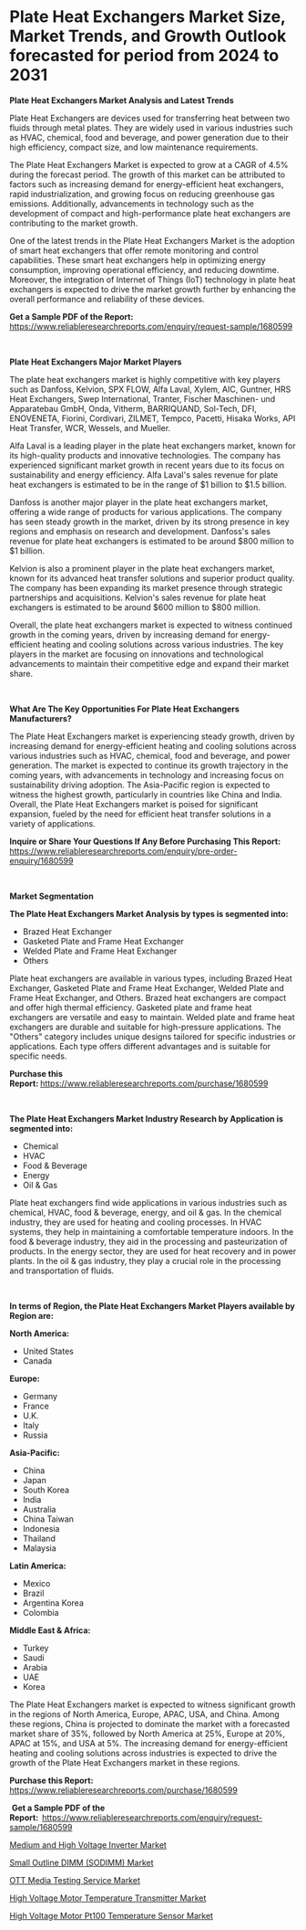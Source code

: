 <p><h1>Plate Heat Exchangers Market Size, Market Trends, and Growth Outlook forecasted for period from 2024 to 2031</h1></p><p><strong>Plate Heat Exchangers Market Analysis and Latest Trends</strong></p>
<p><p>Plate Heat Exchangers are devices used for transferring heat between two fluids through metal plates. They are widely used in various industries such as HVAC, chemical, food and beverage, and power generation due to their high efficiency, compact size, and low maintenance requirements.</p><p>The Plate Heat Exchangers Market is expected to grow at a CAGR of 4.5% during the forecast period. The growth of this market can be attributed to factors such as increasing demand for energy-efficient heat exchangers, rapid industrialization, and growing focus on reducing greenhouse gas emissions. Additionally, advancements in technology such as the development of compact and high-performance plate heat exchangers are contributing to the market growth.</p><p>One of the latest trends in the Plate Heat Exchangers Market is the adoption of smart heat exchangers that offer remote monitoring and control capabilities. These smart heat exchangers help in optimizing energy consumption, improving operational efficiency, and reducing downtime. Moreover, the integration of Internet of Things (IoT) technology in plate heat exchangers is expected to drive the market growth further by enhancing the overall performance and reliability of these devices.</p></p>
<p><strong>Get a Sample PDF of the Report:&nbsp;</strong> <a href="https://www.reliableresearchreports.com/enquiry/request-sample/1680599">https://www.reliableresearchreports.com/enquiry/request-sample/1680599</a></p>
<p>&nbsp;</p>
<p><strong>Plate Heat Exchangers Major Market Players</strong></p>
<p><p>The plate heat exchangers market is highly competitive with key players such as Danfoss, Kelvion, SPX FLOW, Alfa Laval, Xylem, AIC, Guntner, HRS Heat Exchangers, Swep International, Tranter, Fischer Maschinen- und Apparatebau GmbH, Onda, Vitherm, BARRIQUAND, Sol-Tech, DFI, ENOVENETA, Fiorini, Cordivari, ZILMET, Tempco, Pacetti, Hisaka Works, API Heat Transfer, WCR, Wessels, and Mueller.</p><p>Alfa Laval is a leading player in the plate heat exchangers market, known for its high-quality products and innovative technologies. The company has experienced significant market growth in recent years due to its focus on sustainability and energy efficiency. Alfa Laval's sales revenue for plate heat exchangers is estimated to be in the range of $1 billion to $1.5 billion.</p><p>Danfoss is another major player in the plate heat exchangers market, offering a wide range of products for various applications. The company has seen steady growth in the market, driven by its strong presence in key regions and emphasis on research and development. Danfoss's sales revenue for plate heat exchangers is estimated to be around $800 million to $1 billion.</p><p>Kelvion is also a prominent player in the plate heat exchangers market, known for its advanced heat transfer solutions and superior product quality. The company has been expanding its market presence through strategic partnerships and acquisitions. Kelvion's sales revenue for plate heat exchangers is estimated to be around $600 million to $800 million.</p><p>Overall, the plate heat exchangers market is expected to witness continued growth in the coming years, driven by increasing demand for energy-efficient heating and cooling solutions across various industries. The key players in the market are focusing on innovations and technological advancements to maintain their competitive edge and expand their market share.</p></p>
<p>&nbsp;</p>
<p><strong>What Are The Key Opportunities For Plate Heat Exchangers Manufacturers?</strong></p>
<p><p>The Plate Heat Exchangers market is experiencing steady growth, driven by increasing demand for energy-efficient heating and cooling solutions across various industries such as HVAC, chemical, food and beverage, and power generation. The market is expected to continue its growth trajectory in the coming years, with advancements in technology and increasing focus on sustainability driving adoption. The Asia-Pacific region is expected to witness the highest growth, particularly in countries like China and India. Overall, the Plate Heat Exchangers market is poised for significant expansion, fueled by the need for efficient heat transfer solutions in a variety of applications.</p></p>
<p><strong>Inquire or Share Your Questions If Any Before Purchasing This Report:</strong> <a href="https://www.reliableresearchreports.com/enquiry/pre-order-enquiry/1680599">https://www.reliableresearchreports.com/enquiry/pre-order-enquiry/1680599</a></p>
<p>&nbsp;</p>
<p><strong>Market Segmentation</strong></p>
<p><strong>The Plate Heat Exchangers Market Analysis by types is segmented into:</strong></p>
<p><ul><li>Brazed Heat Exchanger</li><li>Gasketed Plate and Frame Heat Exchanger</li><li>Welded Plate and Frame Heat Exchanger</li><li>Others</li></ul></p>
<p><p>Plate heat exchangers are available in various types, including Brazed Heat Exchanger, Gasketed Plate and Frame Heat Exchanger, Welded Plate and Frame Heat Exchanger, and Others. Brazed heat exchangers are compact and offer high thermal efficiency. Gasketed plate and frame heat exchangers are versatile and easy to maintain. Welded plate and frame heat exchangers are durable and suitable for high-pressure applications. The "Others" category includes unique designs tailored for specific industries or applications. Each type offers different advantages and is suitable for specific needs.</p></p>
<p><strong>Purchase this Report:&nbsp;</strong><a href="https://www.reliableresearchreports.com/purchase/1680599">https://www.reliableresearchreports.com/purchase/1680599</a></p>
<p>&nbsp;</p>
<p><strong>The Plate Heat Exchangers Market Industry Research by Application is segmented into:</strong></p>
<p><ul><li>Chemical</li><li>HVAC</li><li>Food & Beverage</li><li>Energy</li><li>Oil & Gas</li></ul></p>
<p><p>Plate heat exchangers find wide applications in various industries such as chemical, HVAC, food & beverage, energy, and oil & gas. In the chemical industry, they are used for heating and cooling processes. In HVAC systems, they help in maintaining a comfortable temperature indoors. In the food & beverage industry, they aid in the processing and pasteurization of products. In the energy sector, they are used for heat recovery and in power plants. In the oil & gas industry, they play a crucial role in the processing and transportation of fluids.</p></p>
<p>&nbsp;</p>
<p><strong>In terms of Region, the Plate Heat Exchangers Market Players available by Region are:</strong></p>
<p>
    <p> <strong> North America: </strong>
        <ul>
            <li>United States</li>
            <li>Canada</li>
        </ul>
        </p> 
    <p> <strong> Europe: </strong>
        <ul>
            <li>Germany</li>
            <li>France</li>
            <li>U.K.</li>
            <li>Italy</li>
            <li>Russia</li>
        </ul>
        </p> 
    <p> <strong> Asia-Pacific: </strong>
        <ul>
            <li>China</li>
            <li>Japan</li>
            <li>South Korea</li>
            <li>India</li>
            <li>Australia</li>
            <li>China Taiwan</li>
            <li>Indonesia</li>
            <li>Thailand</li>
            <li>Malaysia</li>
        </ul>
        </p> 
    <p> <strong> Latin America: </strong>
        <ul>
            <li>Mexico</li>
            <li>Brazil</li>
            <li>Argentina Korea</li>
            <li>Colombia</li>
        </ul>
        </p> 
    <p> <strong> Middle East & Africa: </strong>
        <ul>
            <li>Turkey</li>
            <li>Saudi</li>
            <li>Arabia</li>
            <li>UAE</li>
            <li>Korea</li>
        </ul>
    </p>
    </p>
<p><p>The Plate Heat Exchangers market is expected to witness significant growth in the regions of North America, Europe, APAC, USA, and China. Among these regions, China is projected to dominate the market with a forecasted market share of 35%, followed by North America at 25%, Europe at 20%, APAC at 15%, and USA at 5%. The increasing demand for energy-efficient heating and cooling solutions across industries is expected to drive the growth of the Plate Heat Exchangers market in these regions.</p></p>
<p><strong>Purchase this Report: </strong><a href="https://www.reliableresearchreports.com/purchase/1680599">https://www.reliableresearchreports.com/purchase/1680599</a></p>
<p>&nbsp;<strong>Get a Sample PDF of the Report:&nbsp;&nbsp;</strong><a href="https://www.reliableresearchreports.com/enquiry/request-sample/1680599">https://www.reliableresearchreports.com/enquiry/request-sample/1680599</a></p>
<p><strong></strong></p>
<p><p><a href="https://issuu.com/reportprime-2/docs/medium-and-high-voltage-inverter-market-size-2030.">Medium and High Voltage Inverter Market</a></p><p><a href="https://issuu.com/reportprime-2/docs/small-outline-dimm-sodimm-market-size-2030.pptx">Small Outline DIMM (SODIMM) Market</a></p><p><a href="https://medium.com/@lulukerluke/ott-media-testing-service-market-furnishes-information-on-market-share-market-trends-and-market-3abd7eeec7e4">OTT Media Testing Service Market</a></p><p><a href="https://github.com/brenzgnarento/Market-Research-Report-List-1/blob/main/high-voltage-motor-temperature-transmitter-market.md">High Voltage Motor Temperature Transmitter Market</a></p><p><a href="https://github.com/castoriffic/Market-Research-Report-List-3/blob/main/high-voltage-motor-pt100-temperature-sensor-market.md">High Voltage Motor Pt100 Temperature Sensor Market</a></p></p>
